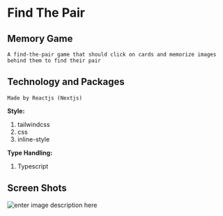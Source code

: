 # Find The Pair

## Memory Game

    A find-the-pair game that should click on cards and memorize images behind them to find their pair

## Technology and Packages

    Made by Reactjs (Nextjs)

**Style:**

1.  tailwindcss
2.  css
3.  inline-style

**Type Handling:**

1.  Typescript

## Screen Shots

![enter image description here](https://i.ibb.co/pZ4xf46/find-the-pair.gif)
